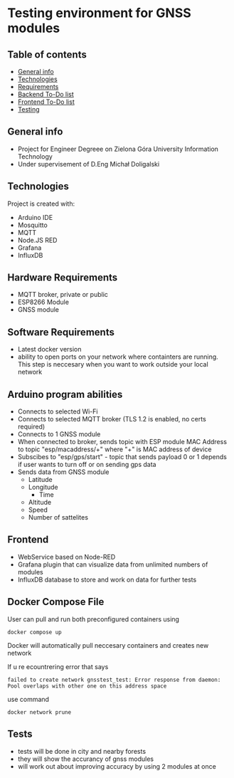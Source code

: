 # Testing environment for GNSS modules

## Table of contents
* [General info](#general-info)
* [Technologies](#technologies)
* [Requirements](#setup)
* [Backend To-Do list](#backend)
* [Frontend To-Do list](#frontend)
* [Testing](#tests)
## General info
* Project for Engineer Degreee on Zielona Góra University Information Technology
* Under supervisement of D.Eng Michał Doligalski 
	
## Technologies
Project is created with:
* Arduino IDE
* Mosquitto
* MQTT
* Node.JS RED
* Grafana
* InfluxDB
	
## Hardware Requirements
* MQTT broker, private or public
* ESP8266 Module
* GNSS module
## Software Requirements
* Latest docker version
* ability to open ports on your network where containters are running. This step is neccesary when you want to work outside your local network

## Arduino program abilities
* Connects to selected Wi-Fi
* Connects to selected MQTT broker (TLS 1.2 is enabled, no certs required)
* Connects to 1 GNSS module 
* When connected to broker, sends topic with ESP module MAC Address to topic "esp/macaddress/+" where "+" is MAC address of device
* Subscibes to "esp/gps/start" - topic that sends payload 0 or 1 depends if user wants to turn off or on sending gps data
* Sends data from GNSS module 
	* Latitude 
	* Longitude
        * Time 
	* Altitude
	* Speed
	* Number of sattelites         
## Frontend 
* WebService based on Node-RED 
* Grafana plugin that can visualize data from unlimited numbers of modules
* InfluxDB database to store and work on data for further tests

## Docker Compose File

User can pull and run both preconfigured containers using 
```
docker compose up
```
Docker will automatically pull neccesary containers and creates new network 

If u re ecountrering error that says 

```
failed to create network gnsstest_test: Error response from daemon: Pool overlaps with other one on this address space
```

use command 

```
docker network prune

```
## Tests 
* tests will be done in city and nearby forests
* they will show the accurancy of gnss modules 
* will work out about improving accuracy by using 2 modules at once 
